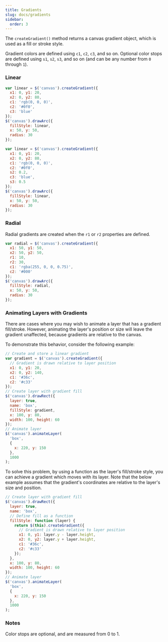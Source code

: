 ```yaml
---
title: Gradients
slug: docs/gradients
sidebar:
  order: 3
---
```


The `createGradient()` method returns a canvas gradient object, which is used as a fill or stroke style.

Gradient colors are defined using `c1`, `c2`, `c3`, and so on. Optional color stops are defined using `s1`, `s2`, `s3`, and so on (and can be any number from `0` through `1`).

### Linear

```js
var linear = $('canvas').createGradient({
  x1: 0, y1: 20,
  x2: 0, y2: 80,
  c1: 'rgb(0, 0, 0)',
  c2: '#0f0',
  c3: 'blue'
});
$('canvas').drawArc({
  fillStyle: linear,
  x: 50, y: 50,
  radius: 30
});
```

```js
var linear = $('canvas').createGradient({
  x1: 0, y1: 20,
  x2: 0, y2: 80,
  c1: 'rgb(0, 0, 0)',
  c2: '#0f0',
  s2: 0.2,
  c3: 'blue',
  s3: 0.5
});
$('canvas').drawArc({
  fillStyle: linear,
  x: 50, y: 50,
  radius: 30
});
```

### Radial

Radial gradients are created when the `r1` or `r2` properties are defined.

```js
var radial = $('canvas').createGradient({
  x1: 50, y1: 50,
  x2: 50, y2: 50,
  r1: 10,
  r2: 30,
  c1: 'rgba(255, 0, 0, 0.75)',
  c2: '#000'
});
$('canvas').drawArc({
  fillStyle: radial,
  x: 50, y: 50,
  radius: 30
});
```

### Animating Layers with Gradients

There are cases where you may wish to animate a layer that has a gradient fill/stroke. However, animating the layer's position or size will leave the gradient unaffected, because gradients are relative to the canvas.

To demonstrate this behavior, consider the following example:

```js
// Create and store a linear gradient
var gradient = $('canvas').createGradient({
  // Gradient is drawn relative to layer position
  x1: 0, y1: 20,
  x2: 0, y2: 140,
  c1: '#36c',
  c2: '#c33'
});
// Create layer with gradient fill
$('canvas').drawRect({
  layer: true,
  name: 'box',
  fillStyle: gradient,
  x: 100, y: 80,
  width: 100, height: 60
});
// Animate layer
$('canvas').animateLayer(
  'box',
  {
    x: 220, y: 150
  },
  1000
);
```

To solve this problem, by using a function as the layer's fill/stroke style, you can achieve a gradient which moves with its layer. Note that the below example assumes that the gradient's coordinates are relative to the layer's size and position.

```js
// Create layer with gradient fill
$('canvas').drawRect({
  layer: true,
  name: 'box',
  // Define fill as a function
  fillStyle: function (layer) {
    return $(this).createGradient({
      // Gradient is drawn relative to layer position
      x1: 0, y1: layer.y - layer.height,
      x2: 0, y2: layer.y + layer.height,
      c1: '#36c',
      c2: '#c33'
    });
  },
  x: 100, y: 80,
  width: 100, height: 60
});
// Animate layer
$('canvas').animateLayer(
  'box',
  {
    x: 220, y: 150
  },
  1000
);
```

### Notes

Color stops are optional, and are measured from 0 to 1.

